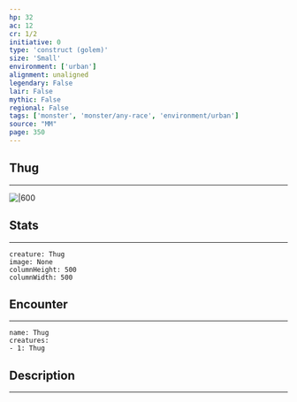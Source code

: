 ```yaml
---
hp: 32
ac: 12
cr: 1/2
initiative: 0
type: 'construct (golem)'    
size: 'Small'
environment: ['urban']
alignment: unaligned
legendary: False
lair: False
mythic: False
regional: False
tags: ['monster', 'monster/any-race', 'environment/urban']
source: "MM"
page: 350
---
```


## Thug
---

![|600](D:/Program%20Files/5e.tools/img/bestiary/MM/Thug.jpg)

## Stats
---

```statblock
creature: Thug
image: None
columnHeight: 500
columnWidth: 500
```

## Encounter
---

```encounter-table
name: Thug
creatures:
- 1: Thug
```

## Description
---




